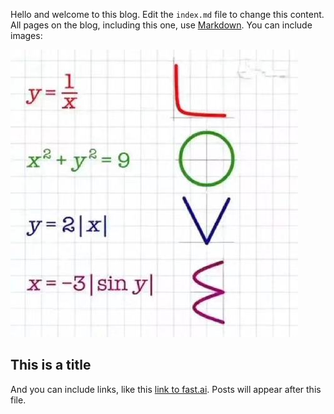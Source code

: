 Hello and welcome to this blog. Edit the `index.md` file to change this content. All pages on the blog, including this one, use [Markdown](https://guides.github.com/features/mastering-markdown/). You can include images:

![Image of fast.ai logo](images/19375176.jpeg)

## This is a title

And you can include links, like this [link to fast.ai](https://www.fast.ai). Posts will appear after this file. 
